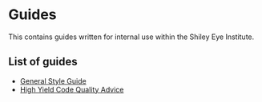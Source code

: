 # Guides

This contains guides written for internal use within the Shiley Eye Institute.

## List of guides

* [General Style Guide](/guides/general-style-guide.MD)
* [High Yield Code Quality Advice](/guides/high-yield-code-quality-advice.MD)
